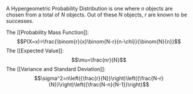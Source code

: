 A Hypergeometric Probability Distribution is one where $n$ objects are chosen from a total of $N$ objects. Out of these $N$ objects, $r$ are known to be successes.

The [[Probability Mass Function]]:
$$P(X=x)=\frac{\binom{r}{x}\binom{N-r}{n-\chi}}{\binom{N}{n}}$$
The [[Expected Value]]: 
$$\mu=\frac{nr}{N}$$
The [[Variance and Standard Deviation]]:
$$\sigma^2=n\left({\frac{r}{N}}\right)\left({\frac{N-r}{N}}\right)\left({\frac{N-n}{N-1}}\right)$$
